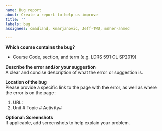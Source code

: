 ```yaml
---
name: Bug report
about: Create a report to help us improve
title: ''
labels: bug
assignees: cmadland, kmarjanovic, Jeff-TWU, meher-ahmed

---
```


**Which course contains the bug?**  
- Course Code, section, and term (e.g. LDRS 591 OL SP2019)
 
 
**Describe the error and/or your suggestion**  
A clear and concise description of what the error or suggestion is.
 
 
**Location of the bug**  
Please provide a specific link to the page with the error, as well as where the error is on the page:
1. URL:  
2. Unit #         Topic #         Activity#  
 
**Optional: Screenshots**  
If applicable, add screenshots to help explain your problem.
